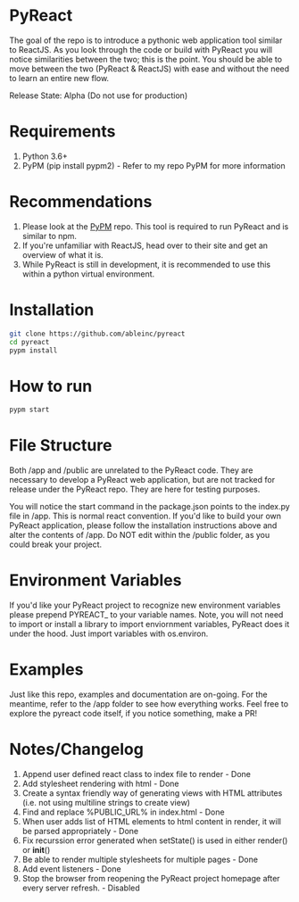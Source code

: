 # PyReact
The goal of the repo is to introduce a pythonic web application tool similar to ReactJS. As you look through the code or build with PyReact you will notice similarities between the two; this is the point. You should be able to move between the two (PyReact & ReactJS) with ease and without the need to learn an entire new flow. 

Release State: Alpha (Do not use for production)

# Requirements
1. Python 3.6+
2. PyPM (pip install pypm2) - Refer to my repo PyPM for more information

# Recommendations
1. Please look at the [PyPM](https://github.com/ableinc/pypm) repo. This tool is required to run PyReact and is similar to npm.
2. If you're unfamiliar with ReactJS, head over to their site and get an overview of what it is.
3. While PyReact is still in development, it is recommended to use this within a python virtual environment.

# Installation
```bash
git clone https://github.com/ableinc/pyreact
cd pyreact
pypm install
```

# How to run
```bash
pypm start
```

# File Structure
Both /app and /public are unrelated to the PyReact code. They are necessary to develop a PyReact web application, but are not tracked for release under the PyReact repo. They are here for testing purposes.

You will notice the start command in the package.json points to the index.py file in /app. This is normal react convention. If you'd like to build your own PyReact application, please follow the installation instructions above and alter the contents of /app. Do NOT edit within the /public folder, as you could break your project.

# Environment Variables
If you'd like your PyReact project to recognize new environment variables please prepend PYREACT_ to your variable names. Note, you will not need to import or install a library to import enviornment variables, PyReact does it under the hood. Just import variables with os.environ.

# Examples
Just like this repo, examples and documentation are on-going. For the meantime, refer to the /app folder to see how everything works. Feel free to explore the pyreact code itself, if you notice something, make a PR!

# Notes/Changelog
1. Append user defined react class to index file to render -  Done
2. Add stylesheet rendering with html - Done
3. Create a syntax friendly way of generating views with HTML attributes (i.e. not using multiline strings to create view)
4. Find and replace %PUBLIC_URL% in index.html - Done
5. When user adds list of HTML elements to html content in render, it will be parsed appropriately - Done
6. Fix recurssion  error  generated when setState() is used in either render() or __init__()
7. Be able to render multiple stylesheets for multiple pages - Done
8. Add event listeners - Done
9. Stop the browser from reopening the PyReact project homepage after every server refresh. - Disabled